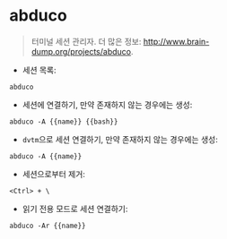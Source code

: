 # abduco

> 터미널 세션 관리자.
> 더 많은 정보: <http://www.brain-dump.org/projects/abduco>.

- 세션 목록:

`abduco`

- 세션에 연결하기, 만약 존재하지 않는 경우에는 생성:

`abduco -A {{name}} {{bash}}`

- `dvtm`으로 세션 연결하기, 만약 존재하지 않는 경우에는 생성:

`abduco -A {{name}}`

- 세션으로부터 제거:

`<Ctrl> + \`

- 읽기 전용 모드로 세션 연결하기:

`abduco -Ar {{name}}`
